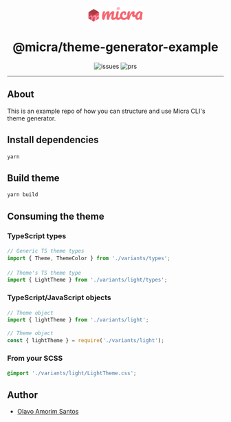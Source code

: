 <div align="center">
  <img src=".config/assets/logo.png?raw=true" width="25%">
</div>

<h1 align="center">@micra/theme-generator-example</h1>

<p align="center">
  <img alt="issues" src="https://img.shields.io/github/issues/micrajs/library-template.svg">
  <img alt="prs" src="https://img.shields.io/github/issues-pr/micrajs/library-template.svg">
</p>

<hr />

## About

This is an example repo of how you can structure and use Micra CLI's theme generator.

## Install dependencies

```sh
yarn
```

## Build theme

```sh
yarn build
```

## Consuming the theme

### TypeScript types

```ts
// Generic TS theme types
import { Theme, ThemeColor } from './variants/types';

// Theme's TS theme type
import { LightTheme } from './variants/light/types';
```

### TypeScript/JavaScript objects

```ts
// Theme object
import { lightTheme } from './variants/light';
```

```js
// Theme object
const { lightTheme } = require('./variants/light');
```

### From your SCSS

```scss
@import './variants/light/LightTheme.css';
```

## Author

- [Olavo Amorim Santos](https://github.com/olavoasantos)
